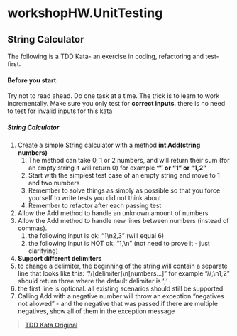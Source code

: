 # workshopHW.UnitTesting

## String Calculator
The following is a TDD Kata- an exercise in coding, refactoring and test-first.

#### Before you start: 
Try not to read ahead.
Do one task at a time. The trick is to learn to work incrementally.
Make sure you only test for **correct inputs**. there is no need to test for invalid inputs for this kata

##### String Calculator

1. Create a simple String calculator with a method **int Add(string numbers)**
   1. The method can take 0, 1 or 2 numbers, and will return their sum (for an empty string it will return 0) for example **“” or “1” or “1,2”**
   2. Start with the simplest test case of an empty string and move to 1 and two numbers
   3. Remember to solve things as simply as possible so that you force yourself to write tests you did not think about
   4. Remember to refactor after each passing test
2. Allow the Add method to handle an unknown amount of numbers
3. Allow the Add method to handle new lines between numbers (instead of commas).
   1. the following input is ok:  “1\n2,3”  (will equal 6)
   2. the following input is NOT ok:  “1,\n” (not need to prove it - just clarifying)
4.    **Support different delimiters**
   1. to change a delimiter, the beginning of the string will contain a separate line that looks like this:   “//[delimiter]\n[numbers…]” for example “//;\n1;2” should return three where the default delimiter is ‘;’ .
   2. the first line is optional. all existing scenarios should still be supported
5. Calling Add with a negative number will throw an exception “negatives not allowed” - and the negative that was passed.if there are multiple negatives, show all of them in the exception message

>[TDD Kata Original](http://osherove.com/tdd-kata-1/)

